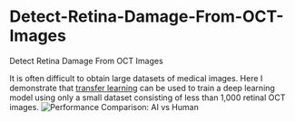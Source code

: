 # Detect-Retina-Damage-From-OCT-Images
Detect Retina Damage From OCT Images


It is often difficult to obtain large datasets of medical images.  Here I demonstrate that [transfer learning][1] can be used to train a deep learning model using only a small dataset consisting of less than 1,000 retinal OCT images.
![Performance Comparison: AI vs Human][2]


  [1]: https://www.kaggle.com/dansbecker/transfer-learning
  [2]: https://i.imgur.com/uAjDIAs.png

